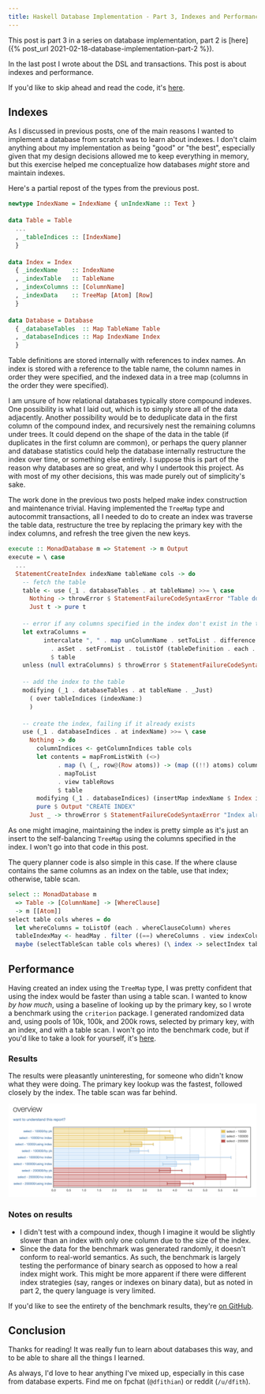```yaml
---
title: Haskell Database Implementation - Part 3, Indexes and Performance
---
```


This post is part 3 in a series on database implementation, part 2 is
[here]({% post_url 2021-02-18-database-implementation-part-2 %}).

In the last post I wrote about the DSL and transactions. This post is about indexes and performance.

If you'd like to skip ahead and read the code, it's [here](https://github.com/dfithian/dfdb).

## Indexes

As I discussed in previous posts, one of the main reasons I wanted to implement a database from scratch was to learn
about indexes. I don't claim anything about my implementation as being "good" or "the best", especially given that my
design decisions allowed me to keep everything in memory, but this exercise helped me conceptualize how databases
_might_ store and maintain indexes.

Here's a partial repost of the types from the previous post.

```haskell
newtype IndexName = IndexName { unIndexName :: Text }

data Table = Table
  ...
  , _tableIndices :: [IndexName]
  }

data Index = Index
  { _indexName    :: IndexName
  , _indexTable   :: TableName
  , _indexColumns :: [ColumnName]
  , _indexData    :: TreeMap [Atom] [Row]
  }

data Database = Database
  { _databaseTables  :: Map TableName Table
  , _databaseIndices :: Map IndexName Index
  }
```

Table definitions are stored internally with references to index names. An index is stored with a reference to the table
name, the column names in order they were specified, and the indexed data in a tree map (columns in the order they were
specified).

I am unsure of how relational databases typically store compound indexes. One possibility is what I laid out, which is
to simply store all of the data adjacently. Another possibility would be to deduplicate data in the first column of the
compound index, and recursively nest the remaining columns under trees. It could depend on the shape of the data in the
table (if duplicates in the first column are common), or perhaps the query planner and database statistics could help
the database internally restructure the index over time, or something else entirely. I suppose this is part of the
reason why databases are so great, and why I undertook this project. As with most of my other decisions, this was made
purely out of simplicity's sake.

The work done in the previous two posts helped make index construction and maintenance trivial. Having implemented the
`TreeMap` type and autocommit transactions, all I needed to do to create an index was traverse the table data,
restructure the tree by replacing the primary key with the index columns, and refresh the tree given the new keys.

```haskell
execute :: MonadDatabase m => Statement -> m Output
execute = \ case
  ...
  StatementCreateIndex indexName tableName cols -> do
    -- fetch the table
    table <- use (_1 . databaseTables . at tableName) >>= \ case
      Nothing -> throwError $ StatementFailureCodeSyntaxError "Table does not exist"
      Just t -> pure t

    -- error if any columns specified in the index don't exist in the table
    let extraColumns =
          intercalate ", " . map unColumnName . setToList . difference (setFromList cols)
            . asSet . setFromList . toListOf (tableDefinition . each . columnDefinitionName)
            $ table
    unless (null extraColumns) $ throwError $ StatementFailureCodeSyntaxError $ "Columns " <> extraColumns <> " not in table"

    -- add the index to the table
    modifying (_1 . databaseTables . at tableName . _Just)
      ( over tableIndices (indexName:)
      )

    -- create the index, failing if it already exists
    use (_1 . databaseIndices . at indexName) >>= \ case
      Nothing -> do
        columnIndices <- getColumnIndices table cols
        let contents = mapFromListWith (<>)
              . map (\ (_, row@(Row atoms)) -> (map ((!!) atoms) columnIndices, [row]))
              . mapToList
              . view tableRows
              $ table
        modifying (_1 . databaseIndices) (insertMap indexName $ Index indexName tableName cols contents)
        pure $ Output "CREATE INDEX"
      Just _ -> throwError $ StatementFailureCodeSyntaxError "Index already exists"
```

As one might imagine, maintaining the index is pretty simple as it's just an insert to the self-balancing `TreeMap`
using the columns specified in the index. I won't go into that code in this post.

The query planner code is also simple in this case. If the where clause contains the same columns as an index on the
table, use that index; otherwise, table scan.

```haskell
select :: MonadDatabase m
  => Table -> [ColumnName] -> [WhereClause]
  -> m [[Atom]]
select table cols wheres = do
  let whereColumns = toListOf (each . whereClauseColumn) wheres
  tableIndexMay <- headMay . filter ((==) whereColumns . view indexColumns) <$> getTableIndices table
  maybe (selectTableScan table cols wheres) (\ index -> selectIndex table index cols wheres) tableIndexMay
```

## Performance

Having created an index using the `TreeMap` type, I was pretty confident that using the index would be faster than using
a table scan. I wanted to know _by how much_, using a baseline of looking up by the primary key, so I wrote a benchmark
using the `criterion` package. I generated randomized data and, using pools of 10k, 100k, and 200k rows, selected by
primary key, with an index, and with a table scan. I won't go into the benchmark code, but if you'd like to take a look
for yourself, it's [here](https://github.com/dfithian/dfdb/blob/master/app/index-bench.hs).

### Results

The results were pleasantly uninteresting, for someone who didn't know what they were doing. The primary key lookup was
the fastest, followed closely by the index. The table scan was far behind.

![benchmark.png](/assets/benchmark.png)

### Notes on results

* I didn't test with a compound index, though I imagine it would be slightly slower than an index with only one column
  due to the size of the index.
* Since the data for the benchmark was generated randomly, it doesn't conform to real-world semantics. As such, the
  benchmark is largely testing the performance of binary search as opposed to how a real index might work. This might be
  more apparent if there were different index strategies (say, ranges or indexes on binary data), but as noted in part
  2, the query language is very limited.

If you'd like to see the entirety of the benchmark results, they're [on
GitHub](https://github.com/dfithian/dfdb/blob/master/benchmark.pdf).

## Conclusion

Thanks for reading! It was really fun to learn about databases this way, and to be able to share all the things I
learned.

As always, I'd love to hear anything I've mixed up, especially in this case from database experts. Find me on fpchat
(`@dfithian`) or reddit (`/u/dfith`).
